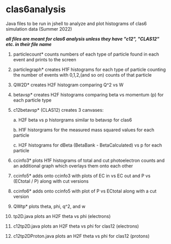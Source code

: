 # clas6analysis
Java files to be run in jshell to analyze and plot histograms of clas6 simulation data (Summer 2022)

***all files are meant for clas6 analysis unless they have "c12", "CLAS12" etc. in their file name***

1. particlecount*
counts numbers of each type of particle found in each event and prints to the screen 

2. particlegraph*
creates H1F histograms for each type of particle counting the number of events with 0,1,2,(and so on) counts of that particle 

3. QW2D* 
creates H2F histogram comparing Q^2 vs W 

4. betavsp*
creates H2F histograms comparing beta vs momentum (p) for each particle type

5. c12betavsp* (CLAS12)
creates 3 canvases:

      a. H2F beta vs p historgrams similar to betavsp for clas6
  
      b. H1F historgrams for the measured mass squared values for each particle
  
      c. H2F histograms for dBeta (BetaBank - BetaCalculated) vs p for each particle

6. ccinfo3*
plots H1F histograms of total and cut photoelectron counts and an additional graph which overlays them onto each other

7. ccinfo5*
adds onto ccinfo3 with plots of EC in vs EC out and P vs (ECtotal / P) along with cut versions

8. ccinfo6*
adds onto ccinfo5 with plot of P vs ECtotal along with a cut version 

9. QWtp*
plots theta, phi, q^2, and w

10. tp2D.java
plots an H2F theta vs phi (electrons)

11. c12tp2D.java
plots an H2F theta vs phi for clas12 (electrons)

12. c12tp2DProton.java
plots an H2F theta vs phi for clas12 (protons)
